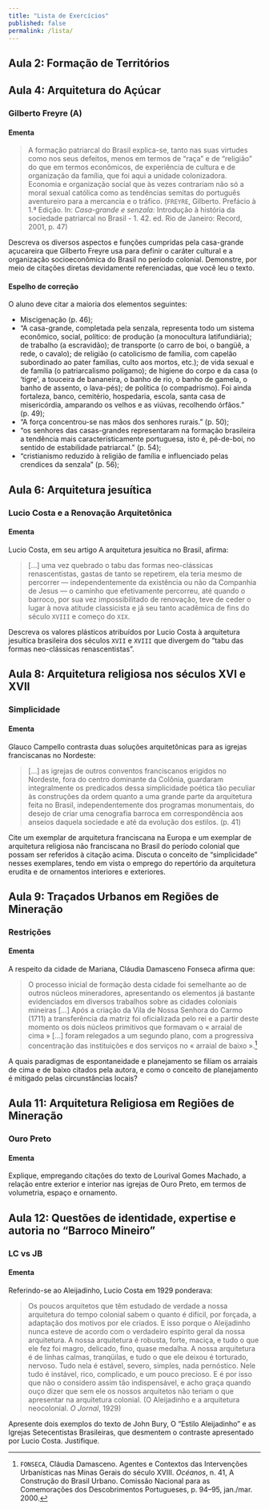 ```yaml
---
title: "Lista de Exercícios"
published: false
permalink: /lista/
---
```


Aula 2: Formação de Territórios
-------------------------------

Aula 4: Arquitetura do Açúcar
-----------------------------

### Gilberto Freyre (A)

#### Ementa

> A formação patriarcal do Brasil explica-se, tanto nas suas virtudes como nos seus defeitos, menos em termos de “raça” e de “religião” do que em termos econômicos, de experiência de cultura e de organização da família, que foi aqui a unidade colonizadora. Economia e organização social que às vezes contrariam não só a moral sexual católica como as tendências semitas do português aventureiro para a mercancia e o tráfico. (`FREYRE`, Gilberto. Prefácio à 1.ª Edição. In: _Casa-grande e senzala:_ Introdução à história da sociedade patriarcal no Brasil - 1. 42. ed. Rio de Janeiro: Record, 2001, p. 47)

Descreva os diversos aspectos e funções cumpridas pela casa-grande açucareira que Gilberto Freyre usa para definir o caráter cultural e a organização socioeconômica do Brasil no período colonial. Demonstre, por meio de citações diretas devidamente referenciadas, que você leu o texto.

#### Espelho de correção

O aluno deve citar a maioria dos elementos seguintes:

+ Miscigenação (p. 46);
+ “A casa-grande, completada pela senzala, representa todo um sistema econômico, social, político: de produção (a monocultura latifundiária); de trabalho (a escravidão); de transporte (o carro de boi, o bangüê, a rede, o cavalo); de religião (o catolicismo de família, com capelão subordinado ao pater familias, culto aos mortos, etc.); de vida sexual e de família (o patriarcalismo polígamo); de higiene do corpo e da casa (o ‘tigre’, a touceira de bananeira, o banho de rio, o banho de gamela, o banho de assento, o lava-pés); de política (o compadrismo). Foi ainda fortaleza, banco, cemitério, hospedaria, escola, santa casa de misericórdia, amparando os velhos e as viúvas, recolhendo órfãos.” (p. 49);
+ “A força concentrou-se nas mãos dos senhores rurais.” (p. 50);
+ “os senhores das casas-grandes representaram na formação brasileira a tendência mais caracteristicamente portuguesa, isto é, pé-de-boi, no sentido de estabilidade patriarcal.” (p. 54);
+ “cristianismo reduzido à religião de família e influenciado pelas crendices da senzala” (p. 56);


Aula 6: Arquitetura jesuítica
-----------------------------

### Lucio Costa e a Renovação Arquitetônica

#### Ementa

Lucio Costa, em seu artigo A arquitetura jesuítica no Brasil, afirma:

> […] uma vez quebrado o tabu das formas neo-clássicas renascentistas, gastas de tanto se repetirem, ela teria mesmo de percorrer — independentemente da existência ou não da Companhia de Jesus — o caminho que efetivamente percorreu, até quando o barroco, por sua vez impossibilitado de renovação, teve de ceder o lugar à nova atitude classicista e já seu tanto acadêmica de fins do século `XVIII` e começo do `XIX`.

Descreva os valores plásticos atribuídos por Lucio Costa à arquitetura jesuítica brasileira dos séculos `XVII` e `XVIII` que divergem do “tabu das formas neo-clássicas renascentistas”.


Aula 8: Arquitetura religiosa nos séculos XVI e XVII
----------------------------------------------------

### Simplicidade

#### Ementa

Glauco Campello contrasta duas soluções arquitetônicas para as igrejas franciscanas no Nordeste:

> […] as igrejas de outros conventos franciscanos erigidos no Nordeste, fora do centro dominante da Colônia, guardaram integralmente os predicados dessa simplicidade poética tão peculiar às construções da ordem quanto a uma grande parte da arquitetura feita no Brasil, independentemente dos programas monumentais, do desejo de criar uma cenografia barroca em correspondência aos anseios daquela sociedade e até da evolução dos estilos. (p. 41)

Cite um exemplar de arquitetura franciscana na Europa e um exemplar de arquitetura religiosa não franciscana no Brasil do período colonial que possam ser referidos à citação acima. Discuta o conceito de “simplicidade” nesses exemplares, tendo em vista o emprego do repertório da arquitetura erudita e de ornamentos interiores e exteriores.


Aula 9: Traçados Urbanos em Regiões de Mineração
------------------------------------------------

### Restrições

#### Ementa

A respeito da cidade de Mariana, Cláudia Damasceno Fonseca afirma que:

> O processo inicial de formação desta cidade foi semelhante ao de outros núcleos mineradores, apresentando os elementos já bastante evidenciados em diversos trabalhos sobre as cidades coloniais mineiras […] Após a criação da Vila de Nossa Senhora do Carmo (1711) a transferência da matriz foi oficializada pelo rei e a partir deste momento os dois núcleos primitivos que formavam o « arraial de cima » […] foram relegados a um segundo plano, com a progressiva concentração das instituições e dos serviços no « arraial de baixo ».[^fonseca]

[^fonseca]: `FONSECA`, Cláudia Damasceno. Agentes e Contextos das Intervenções Urbanísticas nas Minas Gerais do século XVIII. _Océanos_, n. 41, A Construção do Brasil Urbano. Comissão Nacional para as Comemorações dos Descobrimentos Portugueses, p. 94–95, jan./mar. 2000.

A quais paradigmas de espontaneidade e planejamento se filiam os arraiais de cima e de baixo citados pela autora, e como o conceito de planejamento é mitigado pelas circunstâncias locais?


Aula 11: Arquitetura Religiosa em Regiões de Mineração
------------------------------------------------------

### Ouro Preto ###

#### Ementa ####

Explique, empregando citações do texto de Lourival Gomes Machado, a relação entre exterior e interior nas igrejas de Ouro Preto, em termos de volumetria, espaço e ornamento.


Aula 12: Questões de identidade, expertise e autoria no “Barroco Mineiro”
-------------------------------------------------------------------------

### LC vs JB ###

#### Ementa ####

Referindo-se ao Aleijadinho, Lucio Costa em 1929 ponderava:

> Os poucos arquitetos que têm estudado de verdade a nossa
  arquitetura do tempo colonial sabem o quanto é difícil, por
  forçada, a adaptação dos motivos por ele criados. E isso porque
  o Aleijadinho nunca esteve de acordo com o verdadeiro espírito
  geral da nossa arquitetura. A nossa arquitetura é robusta,
  forte, maciça, e tudo o que ele fez foi magro, delicado, fino,
  quase medalha. A nossa arquitetura é de linhas calmas,
  tranqüilas, e tudo o que ele deixou é torturado, nervoso. Tudo
  nela é estável, severo, simples, nada pernóstico. Nele tudo é
  instável, rico, complicado, e um pouco precioso. E é por isso
  que não o considero assim tão indispensável, e acho graça
  quando ouço dizer que sem ele os nossos arquitetos não teriam o
  que apresentar na arquitetura colonial. (O Aleijadinho e a
  arquitetura neocolonial. _O Jornal_, 1929)

Apresente dois exemplos do texto de John Bury, O “Estilo Aleijadinho” e as Igrejas Setecentistas Brasileiras, que desmentem o contraste apresentado por Lucio Costa. Justifique.
